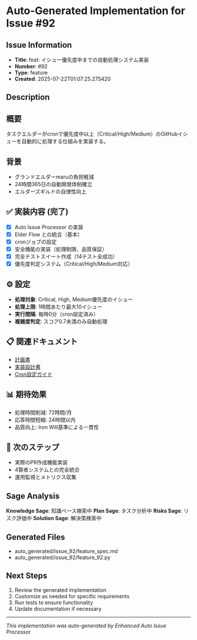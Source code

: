 # Auto-Generated Implementation for Issue #92

## Issue Information
- **Title**: feat: イシュー優先度中までの自動処理システム実装
- **Number**: #92
- **Type**: feature
- **Created**: 2025-07-22T01:07:25.275420

## Description
## 概要
タスクエルダーがcronで優先度中以上（Critical/High/Medium）のGitHubイシューを自動的に処理する仕組みを実装する。

## 背景
- グランドエルダーmaruの負担軽減
- 24時間365日の自動開発体制確立
- エルダーズギルドの自律性向上

## ✅ 実装内容 (完了)
- [x] Auto Issue Processor の実装
- [x] Elder Flow との統合（基本）
- [x] cronジョブの設定
- [x] 安全機能の実装（処理制限、品質保証）
- [x] 完全テストスイート作成（14テスト全成功）
- [x] 優先度判定システム（Critical/High/Medium対応）

## ⚙️ 設定
- **処理対象**: Critical, High, Medium優先度のイシュー
- **処理上限**: 1時間あたり最大10イシュー
- **実行間隔**: 毎時0分（cron設定済み）
- **複雑度判定**: スコア0.7未満のみ自動処理

## 📋 関連ドキュメント
- [計画書](/docs/AUTO_ISSUE_PROCESSOR_PLAN.md)
- [実装設計書](/docs/AUTO_ISSUE_PROCESSOR_DESIGN.md)
- [Cron設定ガイド](/docs/AUTO_ISSUE_PROCESSOR_CRON_SETUP.md)

## 📊 期待効果
- 処理時間削減: 72時間/月
- 応答時間短縮: 24時間以内
- 品質向上: Iron Will基準による一貫性

## 🚀 次のステップ
- 実際のPR作成機能実装
- 4賢者システムとの完全統合
- 運用監視とメトリクス収集

## Sage Analysis
**Knowledge Sage**: 知識ベース検索中
**Plan Sage**: タスク分析中
**Risks Sage**: リスク評価中
**Solution Sage**: 解決策検索中

## Generated Files
- auto_generated/issue_92/feature_spec.md
- auto_generated/issue_92/feature_92.py

## Next Steps
1. Review the generated implementation
2. Customize as needed for specific requirements
3. Run tests to ensure functionality
4. Update documentation if necessary

---
*This implementation was auto-generated by Enhanced Auto Issue Processor*
